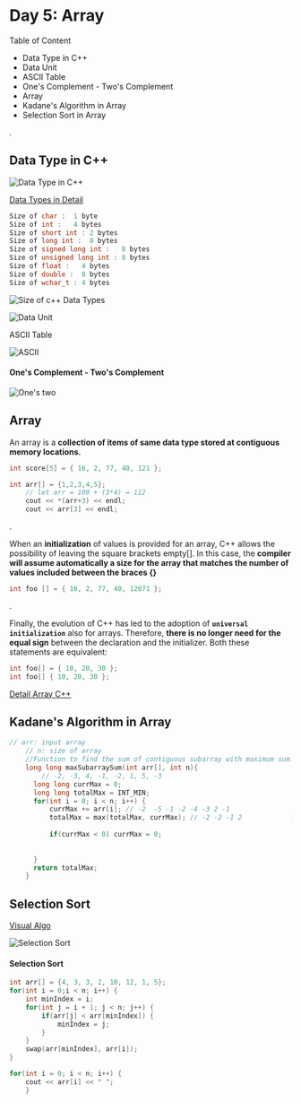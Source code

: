 
# Day 5: Array 

Table of Content
- Data Type in C++
- Data Unit
- ASCII Table
- One's Complement - Two's Complement
- Array 
- Kadane's Algorithm in Array
- Selection Sort in Array

.

## Data Type in C++
![Data Type in C++](https://www.sitesbay.com/cpp/images/data-type-in-cpp.jpg)

[Data Types in Detail](https://www.sitesbay.com/cpp/cpp-datatype)

```c++
Size of char : 	1 byte
Size of int : 	4 bytes
Size of short int : 2 bytes
Size of long int :  8 bytes
Size of signed long int : 	8 bytes
Size of unsigned long int : 8 bytes
Size of float :   4 bytes
Size of double :  8 bytes
Size of wchar_t : 4 bytes
```
![Size of c++ Data Types](https://miro.medium.com/max/1400/1*YrL7gZ84SyjtUJJIXnsO4g.png)


![Data Unit](https://image.semiconductor.samsung.com/image/samsung/p6/semiconductor/suppport/toolsandresources/dictionary/bits-and-bytes-units-of-data_2_en.jpeg?$ORIGIN_JPG$)

ASCII Table

![ASCII](https://prepbytes-misc-images.s3.ap-south-1.amazonaws.com/assets/1674552652160-ASCII%20Table%20Cpp1.png)

#### One's Complement - Two's Complement

![One's two](https://delightlylinux.files.wordpress.com/2014/10/l12-2.png)

## Array
An array is a **collection of items of same data type stored at contiguous memory locations.**

```c++
int score[5] = { 16, 2, 77, 40, 121 };  
```

```c++
int arr[] = {1,2,3,4,5};
	// let arr = 100 + (3*4) = 112 
	cout << *(arr+3) << endl;
	cout << arr[3] << endl;
```

.

When an **initialization** of values is provided for an array, C++ allows the possibility of leaving the square brackets empty[]. In this case, the **compiler will assume automatically a size for the array that matches the number of values included between the braces {}**

```c++
int foo [] = { 16, 2, 77, 40, 12071 };
```

.

Finally, the evolution of C++ has led to the adoption of **`universal initialization`** also for arrays. Therefore, **there is no longer need for the equal sign** between the declaration and the initializer. Both these statements are equivalent:

```c++
int foo[] = { 10, 20, 30 };
int foo[] { 10, 20, 30 }; 
```

[Detail Array C++](https://www.cpp.edu/~elab/ECE114/Array.html)



## Kadane's Algorithm in Array
```c++
// arr: input array
    // n: size of array
    //Function to find the sum of contiguous subarray with maximum sum.
    long long maxSubarraySum(int arr[], int n){
        // -2, -3, 4, -1, -2, 1, 5, -3
      long long currMax = 0; 
      long long totalMax = INT_MIN;
      for(int i = 0; i < n; i++) {
          currMax += arr[i]; // -2  -5 -1 -2 -4 -3 2 -1                  -2 -3 4 3 1 2 7 4
          totalMax = max(totalMax, currMax); // -2 -2 -1 2            -2 -2 4 7 7
          
          if(currMax < 0) currMax = 0;
          
          
      }
      return totalMax;
    }
```


## Selection Sort

[Visual Algo](https://visualgo.net/en/sorting)

![Selection Sort](https://www.w3resource.com/w3r_images/selection-short.png)

#### Selection Sort

```c++
int arr[] = {4, 3, 3, 2, 10, 12, 1, 5};
for(int i = 0;i < n; i++) {
	int minIndex = i;
	for(int j = i + 1; j < n; j++) {
		if(arr[j] < arr[minIndex]) {
			minIndex = j;	
		}
	}
	swap(arr[minIndex], arr[i]);
}

for(int i = 0; i < n; i++) {
	cout << arr[i] << " ";
	}
```